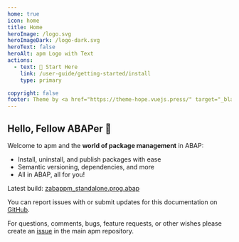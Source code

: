 ```yaml
---
home: true
icon: home
title: Home
heroImage: /logo.svg
heroImageDark: /logo-dark.svg
heroText: false
heroAlt: apm Logo with Text
actions:
  - text: 🚀 Start Here
    link: /user-guide/getting-started/install
    type: primary

copyright: false
footer: Theme by <a href="https://theme-hope.vuejs.press/" target="_blank">VuePress Theme Hope</a> | Copyright 2025 <a href="https://abappm.com" target="_blank">apm.to Inc.</a>
---
```


<!--ApmLogo3D /-->

## Hello, Fellow ABAPer 👋

Welcome to apm and the **world of package management** in ABAP:

- Install, uninstall, and publish packages with ease
- Semantic versioning, dependencies, and more
- All in ABAP, all for you!

Latest build: <a href="https://raw.githubusercontent.com/abapPM/abapPM/main/build/zabappm_standalone.prog.abap" downloa target="_blank">zabappm_standalone.prog.abap</a>

You can report issues with or submit updates for this documentation on [GitHub](https://github.com/abapPM/docs.abappm.com).

For questions, comments, bugs, feature requests, or other wishes please create an [issue](https://github.com/abapPM/abapPM/issues) in the main apm repository.

